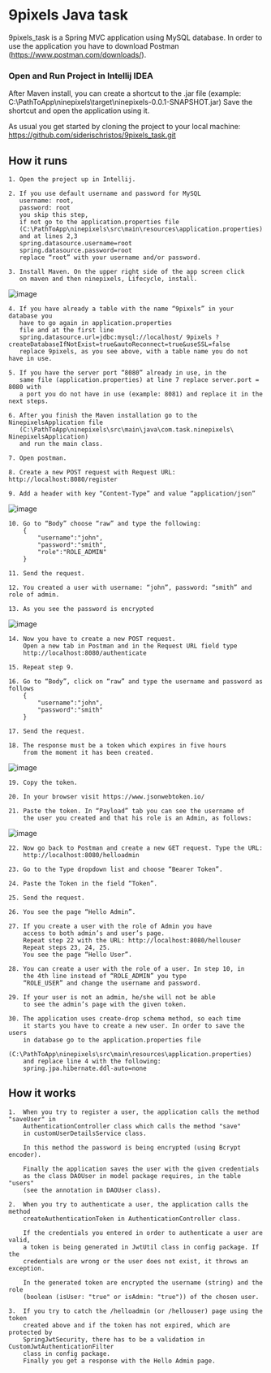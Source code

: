 # 9pixels Java task


9pixels_task is a Spring MVC application using MySQL database. In order to use
the application you have to download Postman (https://www.postman.com/downloads/).



### Open and Run Project in Intellij IDEA

After Maven install, you can create a shortcut to the .jar file 
(example: C:\PathToApp\ninepixels\target\ninepixels-0.0.1-SNAPSHOT.jar)
Save the shortcut and open the application using it.


As usual you get started by cloning the  project to your local machine:
https://github.com/siderischristos/9pixels_task.git

## How it runs
    1. Open the project up in Intellij.
       
    2. If you use default username and password for MySQL 
       username: root, 
       password: root 
       you skip this step,
       if not go to the application.properties file 
       (C:\PathToApp\ninepixels\src\main\resources\application.properties)
       and at lines 2,3
       spring.datasource.username=root
       spring.datasource.password=root
       replace “root” with your username and/or password.
       
    3. Install Maven. On the upper right side of the app screen click
       on maven and then ninepixels, Lifecycle, install.
![image](https://user-images.githubusercontent.com/54001807/95075466-df2fe680-0718-11eb-97ca-b0820013c324.png)

    4. If you have already a table with the name “9pixels” in your database you
       have to go again in application.properties
       file and at the first line 
       spring.datasource.url=jdbc:mysql://localhost/ 9pixels ?createDatabaseIfNotExist=true&autoReconnect=true&useSSL=false
       replace 9pixels, as you see above, with a table name you do not have in use.
       
    5. If you have the server port “8080” already in use, in the
       same file (application.properties) at line 7 replace server.port = 8080 with
       a port you do not have in use (example: 8081) and replace it in the next steps.
       
    6. After you finish the Maven installation go to the NinepixelsApplication file
       (C:\PathToApp\ninepixels\src\main\java\com.task.ninepixels\ NinepixelsApplication)
       and run the main class.
       
    7. Open postman.
       
    8. Create a new POST request with Request URL: http://localhost:8080/register
       
    9. Add a header with key “Content-Type” and value “application/json”
![image](https://user-images.githubusercontent.com/54001807/95075617-274f0900-0719-11eb-8a1f-e4f72a6740f8.png)

    10. Go to “Body” choose “raw” and type the following:
        {
            "username":"john",
            "password":"smith",
            "role":"ROLE_ADMIN"
        }
         
    11. Send the request.
       
    12. You created a user with username: “john”, password: “smith” and role of admin.
       
    13. As you see the password is encrypted
![image](https://user-images.githubusercontent.com/54001807/95075626-2f0ead80-0719-11eb-958a-9f4bf685cf97.png)

    14. Now you have to create a new POST request. 
        Open a new tab in Postman and in the Request URL field type
        http://localhost:8080/authenticate
       
    15. Repeat step 9.
       
    16. Go to “Body”, click on “raw” and type the username and password as follows
        {
            "username":"john",
            "password":"smith"
        }
        
    17. Send the request.
       
    18. The response must be a token which expires in five hours
        from the moment it has been created.
![image](https://user-images.githubusercontent.com/54001807/95075637-3766e880-0719-11eb-8789-bab8c3f4fb3f.png)

    19. Copy the token.

    20. In your browser visit https://www.jsonwebtoken.io/

    21. Paste the token. In “Payload” tab you can see the username of 
        the user you created and that his role is an Admin, as follows:
![image](https://user-images.githubusercontent.com/54001807/95075662-42ba1400-0719-11eb-93eb-9f61f167e554.png)

    22. Now go back to Postman and create a new GET request. Type the URL:
        http://localhost:8080/helloadmin

    23. Go to the Type dropdown list and choose “Bearer Token”.
       
    24. Paste the Token in the field “Token”.
       
    25. Send the request.
       
    26. You see the page “Hello Admin”.
       
    27. If you create a user with the role of Admin you have
        access to both admin’s and user’s page.
        Repeat step 22 with the URL: http://localhost:8080/hellouser
        Repeat steps 23, 24, 25.
        You see the page “Hello User”.
         
    28. You can create a user with the role of a user. In step 10, in 
        the 4th line instead of “ROLE_ADMIN” you type
        “ROLE_USER” and change the username and password.
       
    29. If your user is not an admin, he/she will not be able
        to see the admin’s page with the given token.
       
    30. The application uses create-drop schema method, so each time 
        it starts you have to create a new user. In order to save the users 
        in database go to the application.properties file
        (C:\PathToApp\ninepixels\src\main\resources\application.properties) 
        and replace line 4 with the following:
        spring.jpa.hibernate.ddl-auto=none


 ## How it works
    1.  When you try to register a user, the application calls the method "saveUser" in
        AuthenticationController class which calls the method "save"
        in customUserDetailsService class. 
        
        In this method the password is being encrypted (using Bcrypt encoder).
        
        Finally the application saves the user with the given credentials
        as the class DAOUser in model package requires, in the table "users"
        (see the annotation in DAOUser class).
        
    2.  When you try to authenticate a user, the application calls the method 
        createAuthenticationToken in AuthenticationController class.
        
        If the credentials you entered in order to authenticate a user are valid, 
        a token is being generated in JwtUtil class in config package. If the 
        credentials are wrong or the user does not exist, it throws an exception.
        
        In the generated token are encrypted the username (string) and the role
        (boolean (isUser: "true" or isAdmin: "true")) of the chosen user.
        
    3.  If you try to catch the /helloadmin (or /hellouser) page using the token
        created above and if the token has not expired, which are protected by
        SpringJwtSecurity, there has to be a validation in CustomJwtAuthenticationFilter
        class in config package.
        Finally you get a response with the Hello Admin page.
